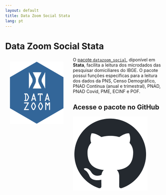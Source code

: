 ```yaml
---
layout: default
title: Data Zoom Social Stata
lang: pt
---
```


# Data Zoom Social Stata

<img src="/assets/img/hex_dzstata.png" alt="Data Zoom Social Stata" style="float: left; margin: 15px 30px 15px 15px; height: 200px;">

O [pacote `datazoom_social`](https://github.com/datazoompuc/datazoom_social_Stata), diponível em **Stata**, facilita a leitura dos microdados das pesquisar domiciliares do IBGE. O pacote possui funções específicas para a leitura dos dados da PNS, Censo Demográfico, PNAD Contínua (anual e trimestral), PNAD, PNAD Covid, PME, ECINF e POF.

<div class="logo-container-small">
    <h2> Acesse o pacote no GitHub </h2>
    <a href="https://github.com/datazoompuc/datazoom_social_Stata">
        <img src="/assets/img/github-mark.png" alt="GitHub">
    </a>
</div>